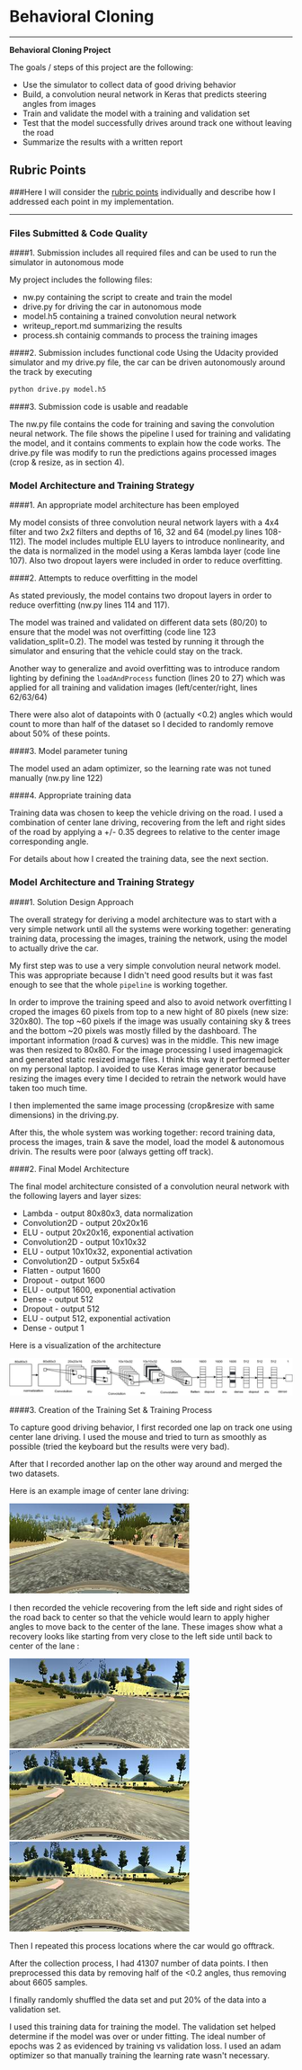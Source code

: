 # **Behavioral Cloning** 
---

**Behavioral Cloning Project**

The goals / steps of this project are the following:
* Use the simulator to collect data of good driving behavior
* Build, a convolution neural network in Keras that predicts steering angles from images
* Train and validate the model with a training and validation set
* Test that the model successfully drives around track one without leaving the road
* Summarize the results with a written report


[//]: # (Image References)

[image1]: ./CarND-T1-P3.jpg "Architecture Diagram"
[image2]: ./writeup_data/IMG/center_2017_09_05_20_29_53_963.jpg "Center Driving"
[image3]: ./writeup_data/IMG/center_2017_09_05_22_15_58_509.jpg "Recovery Image"
[image4]: ./writeup_data/IMG/center_2017_09_05_22_16_16_554.jpg "Recovery Image"
[image5]: ./writeup_data/IMG/center_2017_09_05_22_16_17_187.jpg "Recovery Image"
[image6]: ./examples/placeholder_small.png "Normal Image"
[image7]: ./examples/placeholder_small.png "Flipped Image"

## Rubric Points
###Here I will consider the [rubric points](https://review.udacity.com/#!/rubrics/432/view) individually and describe how I addressed each point in my implementation.  

---
### Files Submitted & Code Quality

####1. Submission includes all required files and can be used to run the simulator in autonomous mode

My project includes the following files:
* nw.py containing the script to create and train the model
* drive.py for driving the car in autonomous mode
* model.h5 containing a trained convolution neural network 
* writeup_report.md summarizing the results
* process.sh containig commands to process the training images

####2. Submission includes functional code
Using the Udacity provided simulator and my drive.py file, the car can be driven autonomously around the track by executing 
```sh
python drive.py model.h5
```

####3. Submission code is usable and readable

The nw.py file contains the code for training and saving the convolution neural network. The file shows the pipeline I used for training and validating the model, and it contains comments to explain how the code works.
The drive.py file was modify to run the predictions agains processed images (crop & resize, as in section 4).

### Model Architecture and Training Strategy

####1. An appropriate model architecture has been employed

My model consists of three convolution neural network layers with a 4x4 filter and two 2x2 filters and depths of 16, 32 and 64 (model.py lines 108-112). The model includes multiple ELU layers to introduce nonlinearity, and the data is normalized in the model using a Keras lambda layer (code line 107). Also two dropout layers were included in order to reduce overfitting.

####2. Attempts to reduce overfitting in the model

As stated previously, the model contains two dropout layers in order to reduce overfitting (nw.py lines 114 and 117). 

The model was trained and validated on different data sets (80/20) to ensure that the model was not overfitting (code line 123 validation_split=0.2). The model was tested by running it through the simulator and ensuring that the vehicle could stay on the track.

Another way to generalize and avoid overfitting was to introduce random lighting by defining the `loadAndProcess` function (lines 20 to 27) which was applied for all training and validation images (left/center/right, lines 62/63/64)

There were also alot of datapoints with 0 (actually <0.2) angles which would count to more than half of the dataset so I decided to randomly remove about 50% of these points.

####3. Model parameter tuning

The model used an adam optimizer, so the learning rate was not tuned manually (nw.py line 122)

####4. Appropriate training data

Training data was chosen to keep the vehicle driving on the road.
I used a combination of center lane driving, recovering from the left and right sides of the road by applying a +/- 0.35 degrees to relative to the center image corresponding angle. 

For details about how I created the training data, see the next section. 

### Model Architecture and Training Strategy

####1. Solution Design Approach

The overall strategy for deriving a model architecture was to start with a very simple network until all the systems were working together: generating training data, processing the images, training the network, using the model to actually drive the car.

My first step was to use a very simple convolution neural network model. This was appropriate because I didn't need good results but it was fast enough to see that the whole `pipeline` is working together.

In order to improve the training speed and also to avoid network overfitting I croped the images 60 pixels from top to a new hight of 80 pixels (new size: 320x80). The top ~60 pixels if the image was usually containing sky & trees and the bottom ~20 pixels was mostly filled by the dashboard. The important information (road & curves) was in the middle. This new image was then resized to 80x80.
For the image processing I used imagemagick and generated static resized image files. I think this way it performed better on my personal laptop. I avoided to use Keras image generator because resizing the images every time I decided to retrain the network would have taken too much time.

I then implemented the same image processing (crop&resize with same dimensions) in the driving.py. 

After this, the whole system was working together: record training data, process the images, train & save the model, load the model & autonomous drivin. The results were poor (always getting off track).

####2. Final Model Architecture

The final model architecture consisted of a convolution neural network with the following layers and layer sizes:
* Lambda        - output 80x80x3, data normalization
* Convolution2D - output 20x20x16
* ELU           - output 20x20x16, exponential activation
* Convolution2D - output 10x10x32
* ELU           - output 10x10x32, exponential activation
* Convolution2D - output 5x5x64
* Flatten       - output 1600
* Dropout       - output 1600
* ELU           - output 1600, exponential activation
* Dense         - output 512
* Dropout       - output 512
* ELU           - output 512, exponential activation
* Dense         - output 1

Here is a visualization of the architecture

![alt text][image1]

####3. Creation of the Training Set & Training Process

To capture good driving behavior, I first recorded one lap on track one using center lane driving. I used the mouse and tried to turn as smoothly as possible (tried the keyboard but the results were very bad).

After that I recorded another lap on the other way around and merged the two datasets.

Here is an example image of center lane driving:

![alt text][image2]

I then recorded the vehicle recovering from the left side and right sides of the road back to center so that the vehicle would learn to apply higher angles to move back to the center of the lane. These images show what a recovery looks like starting from very close to the left side until back to center of the lane :

![alt text][image3]
![alt text][image4]
![alt text][image5]

Then I repeated this process locations where the car would go offtrack.

After the collection process, I had 41307 number of data points. I then preprocessed this data by removing half of the <0.2 angles, thus removing about 6605 samples.

I finally randomly shuffled the data set and put 20% of the data into a validation set. 

I used this training data for training the model. The validation set helped determine if the model was over or under fitting. The ideal number of epochs was 2 as evidenced by training vs validation loss. 
I used an adam optimizer so that manually training the learning rate wasn't necessary.
